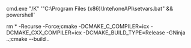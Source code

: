 cmd.exe "/K" '"C:\Program Files (x86)\Intel\oneAPI\setvars.bat" && powershell'

rm * -Recurse -Force;cmake -DCMAKE_C_COMPILER=icx -DCMAKE_CXX_COMPILER=icx -DCMAKE_BUILD_TYPE=Release -GNinja ..;cmake --build .
